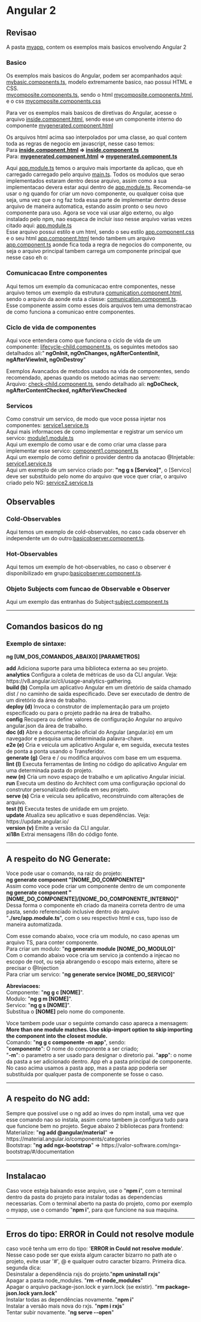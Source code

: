 <h1>Angular 2</h1>
<h2>Revisao</h2>
<p>A pasta <a href="./myapp/">myapp</a>, contem os exemplos mais basicos envolvendo Angular 2</p>
<h3>Basico</h3>
<p>
  Os exemplos mais basicos do Angular, podem ser acompanhados aqui:
  <br>
  <a href="./myapp/src/app/mybasic.components.ts">mybasic.components.ts</a>, modelo extremamente basico, nao possui
  HTML e CSS.
  <br> 
  <a href="./myapp/src/app/mycomposite.components.ts">mycomposite.components.ts</a>, sendo o html <a href="./myapp/src/app/mycomposite.components.html">mycomposite.components.html</a>,
  e o css <a href="./myapp/src/app/mycomposite.components.css">mycomposite.components.css</a>
</p>
<p> Para ver os exemplos mais basicos de diretivas do Angular, acesse o arquivo <a href="myapp/src/app/mygenerated/inside/inside.component.html" target="_blank">inside.component.html</a>, sendo esse um componente interno do componente <a href="myapp/src/app/mygenerated/mygenerated.component.html" target="_blank">mygenerated.component.html</a>
</p>
<p>
Os arquivos html acima sao interpolados por uma classe, ao qual
contem toda as regras de negocio em javascript, nesse caso temos:<br>
Para <b><a href="myapp/src/app/mygenerated/inside/inside.component.html" target="_blank">inside.component.html</a> => <a href="myapp/src/app/mygenerated/inside/inside.component.ts" target="_blank">inside.component.ts</a><br></b>
Para: <b><a href="myapp/src/app/mygenerated/mygenerated.component.html" target="_blank">mygenerated.component.html</a> => <a href="myapp/src/app/mygenerated/mygenerated.component.ts" target="_blank">mygenerated.component.ts</a>
</b></p>
<p>
Aqui <a href="./myapp/src/app/app.module.ts">app.module.ts</a> temos o arquivo mais importante da aplicao, que eh carregado carregado pelo arquivo <a href="./myapp/src/main.ts">main.ts</a>. Todos os modulos
que serao implementados estaram dentro desse arquivo, assim como
a sua implementacao devera estar aqui dentro de <a href="./myapp/src/app/app.module.ts">app.module.ts</a>. Recomenda-se usar o ng quando
for criar um novo componente, ou qualquer coisa que seja, uma vez
que o ng faz toda essa parte de implementar dentro desse arquivo
de maneira automatica, estando assim pronto o seu novo componente
para uso. Agora se voce vai usar algo externo, ou algo instalado
pelo npm, nao esqueca de incluir isso nesse arquivo varias vezes citado aqui: <a href="./myapp/src/app/app.module.ts">app.module.ts</a><br>
Esse arquivo possui estilo e um html, sendo o seu estilo 
<a href="./myapp/src/app/app.component.css">app.component.css</a> e o
seu html <a href="./myapp/src/app/app.component.html">app.component.html</a> tendo tambem um
arquivo <a href="./myapp/src/app/app.component.ts">app.component.ts</a> aonde fica toda a regra
de negocios do componente, ou seja o arquivo principal tambem carrega um componente principal
que nesse caso eh o:  
</p>
<h3>Comunicacao Entre componentes</h3>
<p>
Aqui temos um exemplo da comunicacao entre componentes, nesse arquivo temos um exemplo da estrutura <a href="myapp/src/app/mygenerated/comunication/comunication.component.html">comunication.component.html</a>, sendo o arquivo da aonde esta a classe: <a href="myapp/src/app/mygenerated/comunication/comunication.component.ts">comunication.component.ts</a>.<br>
Esse componente assim como esses dois arquivos tem uma demonstracao de como funciona a comunicao entre componentes.
</p>
<h3>Ciclo de vida de componentes</h3>
<p>Aqui voce entendera como que funciona o ciclo de vida de um componente: <a href="./myapp/src/app/main-lifecycle/lifecycle-child/lifecycle-child.component.ts">lifecycle-child.component.ts</a>, os seguintes metodos sao detalhados ali:"<b> ngOnInit, ngOnChanges, ngAfterContentInit, ngAfterViewInit, ngOnDestroy</b>"</p>
<p>Exemplos Avancados de metodos usados na vida de componentes, sendo recomendado, apenas quando os metodo acimas nao servem:<br> 
Arquivo: <a href="./myapp/src/app/check/check-child/check-child.component.ts">check-child.component.ts</a>, sendo detalhado ali:
<b>ngDoCheck, ngAfterContentChecked, ngAfterViewChecked</b>
<h3>Servicos</h3>
<p>Como construir um servico, de modo que voce possa injetar nos componentes: 
<a href="./myapp/src/app/module1/service1.service.ts">service1.service.ts</a><br>
Aqui mais informacoes de como implementar e registrar um servico um servico:
<a href="./myapp/src/app/module1/module1.module.ts">module1.module.ts</a><br>
Aqui um exemplo de como usar e de como criar uma classe para implementar esse servico:
<a href="./myapp/src/app/module1/component1/component1.component.ts">component1.component.ts</a><br>
Aqui um exemplo de como definir o provider dentro da anotacao @Injetable:
<a href="./myapp/src/app/module2/service1.service.ts">service1.service.ts</a><br>
Aqui um exemplo de um servico criado por: <b>"ng g s [Servico]"</b>, o [Servico] deve ser substituido pelo nome do arquivo que voce quer criar, o arquivo criado pelo NG:
<a href="./myapp/src/app/service2.service.ts">service2.service.ts</a>
</p>
<h2>Observables</h2>
<h3>Cold-Observables</h3>
<p>Aqui temos um exemplo de cold-observables, no caso cada observer eh independente um do outro:<a href="./myapp/src/app/basicobserver/basicobserver.component.ts">basicobserver.component.ts</a>.</p>
<h3>Hot-Observables</h3>
<p>Aqui temos um exemplo de hot-observables, no caso o observer é disponibilizado em grupo:<a href="./myapp/src/app/hot-observables/hot-observables.component.ts">basicobserver.component.ts</a>.</p>
<h3>Objeto Subjects com funcao de Observable e Observer</h3>
<p>Aqui um exemplo das entranhas do Subject:<a href="./myapp/src/app/subject/subject.component.ts">subject.component.ts</a> </p>
<hr>
<h2>Comandos basicos do ng</h2>
<h3>Exemplo de sintaxe:</h3>
<p><b>ng [UM_DOS_COMANDOS_ABAIXO] [PARAMETROS]</b></p>
<p>
  <b>add</b> Adiciona suporte para uma biblioteca externa ao seu projeto.<br>
  <b>analytics</b> Configura a coleta de métricas de uso da CLI angular. Veja: https://v8.angular.io/cli/usage-analytics-gathering.<br>
  <b>build (b)</b> Compila um aplicativo Angular em um diretório de saída chamado dist / no caminho de saída especificado. Deve ser executado de dentro de um diretório da área de trabalho.<br>
  <b>deploy (d)</b> Invoca o construtor de implementação para um projeto especificado ou para o projeto padrão na área de trabalho.<br>
  <b>config</b> Recupera ou define valores de configuração Angular no arquivo angular.json da área de trabalho.<br>
  <b>doc (d)</b> Abre a documentação oficial do Angular (angular.io) em um navegador e pesquisa uma determinada palavra-chave.<br>
  <b>e2e (e)</b> Cria e veicula um aplicativo Angular e, em seguida, executa testes de ponta a ponta usando o Transferidor.<br>
  <b>generate (g)</b> Gera e / ou modifica arquivos com base em um esquema.  <br>
  <b>lint (l)</b> Executa ferramentas de linting no código do aplicativo Angular em uma determinada pasta do projeto.<br>
  <b>new (n)</b> Cria um novo espaço de trabalho e um aplicativo Angular inicial.<br>
  <b>run</b> Executa um destino do Architect com uma configuração opcional do construtor personalizado definida em seu projeto.<br>
  <b>serve (s)</b> Cria e veicula seu aplicativo, reconstruindo com alterações de arquivo.<br>
  <b>test (t)</b> Executa testes de unidade em um projeto.<br>
  <b>update</b> Atualiza seu aplicativo e suas dependências. Veja: https://update.angular.io/<br>
  <b>version (v)</b> Emite a versão da CLI angular.<br>
  <b>xi18n</b> Extrai mensagens i18n do código fonte.<br>
</p>
<hr>
<h2>A respeito do NG Generate:</h2>

<p>
    Voce pode usar o comando, na raiz do projeto:<br>
    <b>ng generate component "[NOME_DO_COMPONENTE]"</b><br>
    Assim como voce pode criar um componente dentro de um componente<br>
    <b>ng generate component "[NOME_DO_COMPONENTE]/[NOME_DO_COMPONENTE_INTERNO]"</b><br>
    Dessa forma o componente eh criado da maneira correta dentro de uma pasta, sendo referenciado 
    inclusive dentro do arquivo "<b>./src/app.module.ts</b>", com o seu respectivo html e css,
    tupo isso de maneira automatizada.
</p>
<p>
Com esse comando abaixo, voce cria um modulo, no caso apenas um arquivo TS, para conter componente.<br>
Para criar um modulo: "<b>ng generate module [NOME_DO_MODULO]</b>"<br>
Com o comando abaixo voce cria um servico ja contendo a injecao no escopo de root, ou seja abrangendo o escopo mais externo, altere se precisar o @Injection<br>
Para criar um servico: "<b>ng generate service [NOME_DO_SERVICO]</b>"<br>
</p>
<p>
<b>Abreviacoes:</b> <br>
Componente: "<b>ng g c [NOME]</b>".<br>
Modulo: "<b>ng g m [NOME]</b>".<br>
Servico: "<b>ng g s [NOME]</b>".<br>
Substitua o <b>[NOME]</b> pelo nome do componente.
</p>
<p>
Voce tambem pode usar o seguinte comando caso apareca a mensagem:<br>
<b>More than one module matches. Use skip-import option to skip importing the component into the closest module.</b><br>
Comando: "<b>ng g c componente -m app</b>", sendo:<br>
"<b>componente</b>": O nome do componente a ser criado; <br>
"<b>-m</b>": o parametro a ser usado para designar o diretorio pai.
"<b>app</b>": o nome da pasta a ser adicionado dentro. App eh a pasta principal de componente.<br>
No caso acima usamos a pasta app, mas a pasta app poderia ser substituida por qualquer pasta de componente se fosse o caso.
</p>
<hr>

<h2>A respeito do NG add: </h2>

<p>
  Sempre que possivel use o ng add ao inves do npm install, uma vez que 
  esse comando nao so instala, assim como tambem ja configura tudo para que
  funcione bem no projeto. Segue abaixo 2 bibliotecas para frontend:<br>
  Materialize: "<b>ng add @angular/material</b>" => https://material.angular.io/components/categories <br>
  Bootstrap: "<b>ng add ngx-bootstrap</b>" => https://valor-software.com/ngx-bootstrap/#/documentation <br>
</p>
<hr>
<h2>Instalacao</h2>
<p>
Caso voce esteja baixando esse arquivo, use o "<b>npm i</b>", com o terminal dentro da pasta do projeto para instalar
todas as dependencias necessarias. Com o terminal aberto na pasta do projeto, como por exemplo o myapp, use o comando
"<b>npm i</b>", para que funcione na sua maquina.
</p>
<hr>
<h2>Erros do tipo: <b>ERROR in Could not resolve module</b></h2>
<p>caso você tenha um erro do tipo: '<b>ERROR in Could not resolve module</b>'.
<br>
Nesse caso pode ser que exista algum caracter bizarro no path ate o projeto,
evite usar '#', @ e qualquer outro caracter bizarro. Primeira dica.<br> segunda dica:<br>
    Desinstalar a dependência rxjs do projeto."<b>npm uninstall rxjs</b>"<br>
    Apagar a pasta node_modules. "<b>rm -rf node_modules</b>" <br>
    Apagar o arquivo package-json.lock e yarn.lock (se existir). "<b>rm package-json.lock yarn.lock</b>"<br>
    Instalar todas as dependências novamente. "<b>npm i</b>"<br>
    Instalar a versão mais nova do rxjs. "<b>npm i rxjs</b>"<br>
    Tentar subir novamente. "<b>ng serve --open</b>"<br>
</p>
